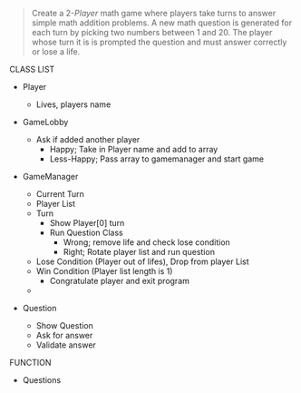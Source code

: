 > Create a 2-_Player_ math game where players take turns to answer simple math addition problems. A new math question is generated for each turn by picking two numbers between 1 and 20. The player whose turn it is is prompted the question and must answer correctly or lose a life.

CLASS LIST

- Player
  - Lives, players name

- GameLobby
  - Ask if added another player
    - Happy; Take in Player name and add to array
    - Less-Happy; Pass array to gamemanager and start game

- GameManager
  - Current Turn
  - Player List
  - Turn
    - Show Player[0] turn
    - Run Question Class
      - Wrong; remove life and check lose condition
      - Right; Rotate player list and run question
  - Lose Condition (Player out of lifes), Drop from player List
  - Win Condition (Player list length is 1)
    - Congratulate player and exit program
  -

- Question
  - Show Question
  - Ask for answer
  - Validate answer

FUNCTION
- Questions
